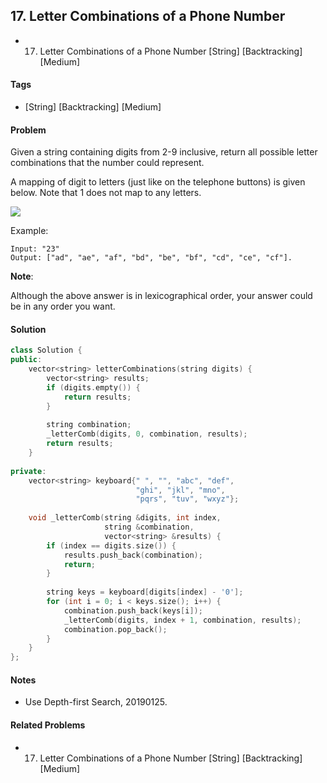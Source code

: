## 17. Letter Combinations of a Phone Number
- 17. Letter Combinations of a Phone Number [String] [Backtracking] [Medium]

#### Tags
- [String] [Backtracking] [Medium]

#### Problem
Given a string containing digits from 2-9 inclusive, return all possible letter combinations that the number could represent.

A mapping of digit to letters (just like on the telephone buttons) is given below. Note that 1 does not map to any letters.

![](http://upload.wikimedia.org/wikipedia/commons/thumb/7/73/Telephone-keypad2.svg/200px-Telephone-keypad2.svg.png)

Example:

    Input: "23"
    Output: ["ad", "ae", "af", "bd", "be", "bf", "cd", "ce", "cf"].

**Note**:

Although the above answer is in lexicographical order, your answer could be in any order you want.

#### Solution
``` C++
class Solution {
public:
    vector<string> letterCombinations(string digits) {
        vector<string> results;
        if (digits.empty()) {
            return results;
        }
        
        string combination;
        _letterComb(digits, 0, combination, results);
        return results;
    }
    
private:
    vector<string> keyboard{" ", "", "abc", "def", 
                            "ghi", "jkl", "mno", 
                            "pqrs", "tuv", "wxyz"};
    
    void _letterComb(string &digits, int index, 
                     string &combination, 
                     vector<string> &results) {
        if (index == digits.size()) {
            results.push_back(combination);
            return;
        }
        
        string keys = keyboard[digits[index] - '0'];
        for (int i = 0; i < keys.size(); i++) {
            combination.push_back(keys[i]);
            _letterComb(digits, index + 1, combination, results);
            combination.pop_back();
        }
    }
};
```

#### Notes
- Use Depth-first Search, 20190125.

#### Related Problems
- 17. Letter Combinations of a Phone Number [String] [Backtracking] [Medium]
